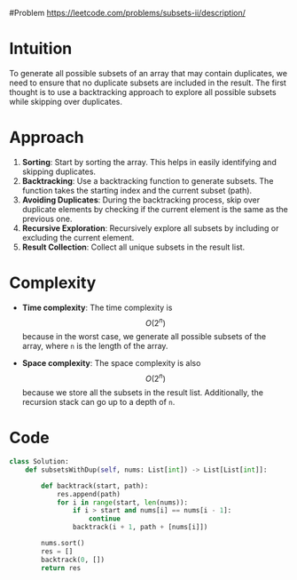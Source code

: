 #Problem
https://leetcode.com/problems/subsets-ii/description/

# Intuition
To generate all possible subsets of an array that may contain duplicates, we need to ensure that no duplicate subsets are included in the result. The first thought is to use a backtracking approach to explore all possible subsets while skipping over duplicates.

# Approach
1. **Sorting**: Start by sorting the array. This helps in easily identifying and skipping duplicates.
2. **Backtracking**: Use a backtracking function to generate subsets. The function takes the starting index and the current subset (path).
3. **Avoiding Duplicates**: During the backtracking process, skip over duplicate elements by checking if the current element is the same as the previous one.
4. **Recursive Exploration**: Recursively explore all subsets by including or excluding the current element.
5. **Result Collection**: Collect all unique subsets in the result list.

# Complexity
- **Time complexity**: 
  The time complexity is $$O(2^n)$$ because in the worst case, we generate all possible subsets of the array, where `n` is the length of the array.

- **Space complexity**: 
  The space complexity is also $$O(2^n)$$ because we store all the subsets in the result list. Additionally, the recursion stack can go up to a depth of `n`.

# Code
```python
class Solution:
    def subsetsWithDup(self, nums: List[int]) -> List[List[int]]:

        def backtrack(start, path):
            res.append(path)
            for i in range(start, len(nums)):
                if i > start and nums[i] == nums[i - 1]:
                    continue
                backtrack(i + 1, path + [nums[i]])

        nums.sort()
        res = []
        backtrack(0, [])
        return res
